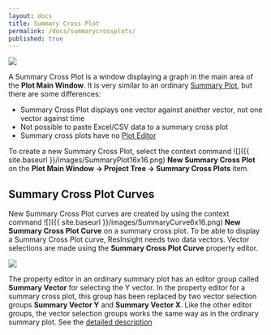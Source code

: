 ```yaml
---
layout: docs
title: Summary Cross Plot
permalink: /docs/summarycrossplots/
published: true
---
```


![]({{site.baseurl}}/images/SummaryCrossPlot.png)

A Summary Cross Plot is a window displaying a graph in the main area of the **Plot Main Window**. It is very similar to an ordinary [Summary Plot]({{site.baseurl}}/docs/summaryplots), but there are some differences:

- Summary Cross Plot displays one vector against another vector, not one vector against time
- Not possible to paste Excel/CSV data to a summary cross plot
- Summary cross plots have no [Plot Editor]({{site.baseurl}}/docs/summaryploteditor)

To create a new Summary Cross Plot, select the context command ![]({{ site.baseurl }}/images/SummaryPlot16x16.png) **New Summary Cross Plot** on the **Plot Main Window -> Project Tree -> Summary Cross Plots** item. 

## Summary Cross Plot Curves
New Summary Cross Plot curves are created by using the context command ![]({{ site.baseurl }}/images/SummaryCurve6x16.png) **New Summary Cross Plot Curve** on a summary cross plot. To be able to display a Summary Cross Plot curve, ResInsight needs two data vectors. Vector selections are made using the **Summary Cross Plot Curve** property editor.

![]({{site.baseurl}}/images/SummaryCrossPlotCurvePropertyEditor.png)

The property editor in an ordinary summary plot has an editor group called **Summary Vector** for selecting the Y vector. In the property editor for a summary cross plot, this group has been replaced by two vector selection groups **Summary Vector Y** and **Summary Vector X**. Like the other editor groups, the vector selection groups works the same way as in the ordinary summary plot. See the [detailed description]({{site.baseurl}}/docs/summaryplots#summary-curves)
